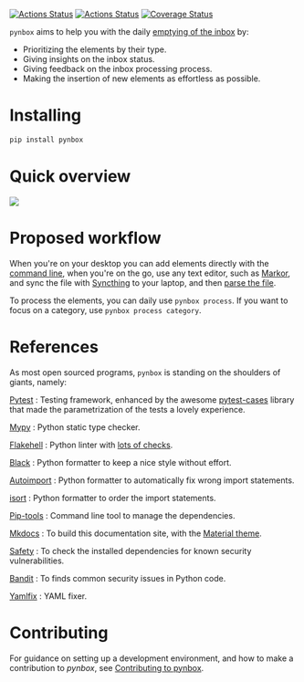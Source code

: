[![Actions Status](https://github.com/lyz-code/pynbox/workflows/Tests/badge.svg)](https://github.com/lyz-code/pynbox/actions)
[![Actions Status](https://github.com/lyz-code/pynbox/workflows/Build/badge.svg)](https://github.com/lyz-code/pynbox/actions)
[![Coverage Status](https://coveralls.io/repos/github/lyz-code/pynbox/badge.svg?branch=master)](https://coveralls.io/github/lyz-code/pynbox?branch=master)

`pynbox` aims to help you with the daily [emptying of the
inbox](https://lyz-code.github.io/blue-book/task_tools/#inbox) by:

* Prioritizing the elements by their type.
* Giving insights on the inbox status.
* Giving feedback on the inbox processing process.
* Making the insertion of new elements as effortless as possible.

# Installing

```bash
pip install pynbox
```

# Quick overview

![ ](screencast.gif)

# Proposed workflow

When you're on your desktop you can add elements directly with the [command
line](creating_new_elements.md#command-line), when you're on the go, use any
text editor, such as
[Markor](https://f-droid.org/en/packages/net.gsantner.markor/), and sync the
file with [Syncthing](https://lyz-code.github.io/blue-book/linux/syncthing/) to
your laptop, and then [parse the file](creating_new_elements.md#parse-a-file).

To process the elements, you can daily use `pynbox process`. If you want to
focus on a category, use `pynbox process category`.

# References

As most open sourced programs, `pynbox` is standing on the shoulders of
giants, namely:

[Pytest](https://docs.pytest.org/en/latest)
: Testing framework, enhanced by the awesome
    [pytest-cases](https://smarie.github.io/python-pytest-cases/) library that made
    the parametrization of the tests a lovely experience.

[Mypy](https://mypy.readthedocs.io/en/stable/)
: Python static type checker.

[Flakehell](https://github.com/life4/flakehell)
: Python linter with [lots of
    checks](https://lyz-code.github.io/blue-book/devops/flakehell/#plugins).

[Black](https://black.readthedocs.io/en/stable/)
: Python formatter to keep a nice style without effort.

[Autoimport](https://github.com/lyz-code/autoimport)
: Python formatter to automatically fix wrong import statements.

[isort](https://github.com/timothycrosley/isort)
: Python formatter to order the import statements.

[Pip-tools](https://github.com/jazzband/pip-tools)
: Command line tool to manage the dependencies.

[Mkdocs](https://www.mkdocs.org/)
: To build this documentation site, with the
[Material theme](https://squidfunk.github.io/mkdocs-material).

[Safety](https://github.com/pyupio/safety)
: To check the installed dependencies for known security vulnerabilities.

[Bandit](https://bandit.readthedocs.io/en/latest/)
: To finds common security issues in Python code.

[Yamlfix](https://github.com/lyz-code/yamlfix)
: YAML fixer.

# Contributing

For guidance on setting up a development environment, and how to make
a contribution to *pynbox*, see [Contributing to
pynbox](https://lyz-code.github.io/pynbox/contributing).
